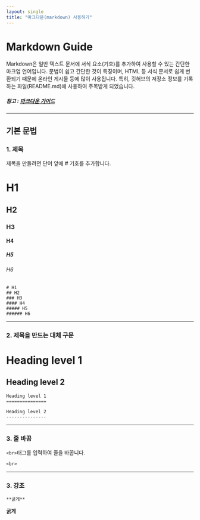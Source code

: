 ```yaml
---
layout: single
title: "마크다운(markdown) 사용하기"
---
```


Markdown Guide
==============

Markdown은 일반 텍스트 문서에 서식 요소(기호)를 추가하여 사용할 수 있는 간단한 마크업 언어입니다. 문법이 쉽고 간단한 것이 특징이며, HTML 등 서식 문서로 쉽게 변환되기 때문에 온라인 게시물 등에 많이 사용됩니다. 특히, 깃허브의 저장소 정보를 기록하는 파일(README.md)에 사용하여 주목받게 되었습니다.

##### 참고 : [마크다운 가이드](https://www.markdownguide.org/)
***

기본 문법
---------

### 1. 제목

제목을 만들려면 단어 앞에 # 기호를 추가합니다. 

# H1
## H2
### H3
#### H4
##### H5
###### H6

```
# H1
## H2
### H3
#### H4
##### H5
###### H6
```
***

### 2. 제목을 만드는 대체 구문

Heading level 1
===============

Heading level 2
---------------

```
Heading level 1
===============

Heading level 2
---------------
```
***

### 3. 줄 바꿈

```<br>```태그를 입력하여 줄을 바꿉니다.

```
<br>
```
***

### 3. 강조

```
**굵게**
```

**굵게**


